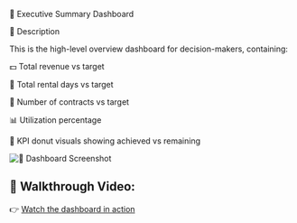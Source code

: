 
🧭 Executive Summary Dashboard

📌 Description

This is the high-level overview dashboard for decision-makers, containing:

💵 Total revenue vs target

📅 Total rental days vs target

📑 Number of contracts vs target

📊 Utilization percentage

🎯 KPI donut visuals showing achieved vs remaining

 ![📸 Dashboard Screenshot](https://drive.google.com/uc?export=view&id=1Mscli2xxoJhMBRscfxWp75Z0UKzN7HkH)



## 🎥 Walkthrough Video:
👉 [Watch the dashboard in action](https://drive.google.com/file/d/1r6sZlGiP1ia1K0C23cHjDsB5Mg-E8-j1/view?usp=sharing)

